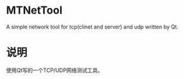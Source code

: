 # MTNetTool
A simple network tool for tcp(clinet and server) and udp written by Qt.
# 说明
使用Qt写的一个TCP/UDP网络测试工具。

